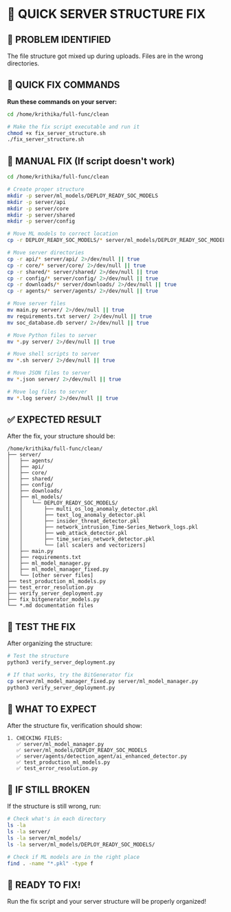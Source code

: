 # 🔧 QUICK SERVER STRUCTURE FIX

## 🚨 **PROBLEM IDENTIFIED**

The file structure got mixed up during uploads. Files are in the wrong directories.

## 🚀 **QUICK FIX COMMANDS**

**Run these commands on your server:**

```bash
cd /home/krithika/full-func/clean

# Make the fix script executable and run it
chmod +x fix_server_structure.sh
./fix_server_structure.sh
```

## 🎯 **MANUAL FIX (If script doesn't work)**

```bash
cd /home/krithika/full-func/clean

# Create proper structure
mkdir -p server/ml_models/DEPLOY_READY_SOC_MODELS
mkdir -p server/api
mkdir -p server/core
mkdir -p server/shared
mkdir -p server/config

# Move ML models to correct location
cp -r DEPLOY_READY_SOC_MODELS/* server/ml_models/DEPLOY_READY_SOC_MODELS/

# Move server directories
cp -r api/* server/api/ 2>/dev/null || true
cp -r core/* server/core/ 2>/dev/null || true
cp -r shared/* server/shared/ 2>/dev/null || true
cp -r config/* server/config/ 2>/dev/null || true
cp -r downloads/* server/downloads/ 2>/dev/null || true
cp -r agents/* server/agents/ 2>/dev/null || true

# Move server files
mv main.py server/ 2>/dev/null || true
mv requirements.txt server/ 2>/dev/null || true
mv soc_database.db server/ 2>/dev/null || true

# Move Python files to server
mv *.py server/ 2>/dev/null || true

# Move shell scripts to server
mv *.sh server/ 2>/dev/null || true

# Move JSON files to server
mv *.json server/ 2>/dev/null || true

# Move log files to server
mv *.log server/ 2>/dev/null || true
```

## ✅ **EXPECTED RESULT**

After the fix, your structure should be:

```
/home/krithika/full-func/clean/
├── server/
│   ├── agents/
│   ├── api/
│   ├── core/
│   ├── shared/
│   ├── config/
│   ├── downloads/
│   ├── ml_models/
│   │   └── DEPLOY_READY_SOC_MODELS/
│   │       ├── multi_os_log_anomaly_detector.pkl
│   │       ├── text_log_anomaly_detector.pkl
│   │       ├── insider_threat_detector.pkl
│   │       ├── network_intrusion_Time-Series_Network_logs.pkl
│   │       ├── web_attack_detector.pkl
│   │       ├── time_series_network_detector.pkl
│   │       └── [all scalers and vectorizers]
│   ├── main.py
│   ├── requirements.txt
│   ├── ml_model_manager.py
│   ├── ml_model_manager_fixed.py
│   └── [other server files]
├── test_production_ml_models.py
├── test_error_resolution.py
├── verify_server_deployment.py
├── fix_bitgenerator_models.py
└── *.md documentation files
```

## 🧪 **TEST THE FIX**

After organizing the structure:

```bash
# Test the structure
python3 verify_server_deployment.py

# If that works, try the BitGenerator fix
cp server/ml_model_manager_fixed.py server/ml_model_manager.py
python3 verify_server_deployment.py
```

## 🎯 **WHAT TO EXPECT**

After the structure fix, verification should show:
```
1. CHECKING FILES:
   ✅ server/ml_model_manager.py
   ✅ server/ml_models/DEPLOY_READY_SOC_MODELS
   ✅ server/agents/detection_agent/ai_enhanced_detector.py
   ✅ test_production_ml_models.py
   ✅ test_error_resolution.py
```

## 🚨 **IF STILL BROKEN**

If the structure is still wrong, run:

```bash
# Check what's in each directory
ls -la
ls -la server/
ls -la server/ml_models/
ls -la server/ml_models/DEPLOY_READY_SOC_MODELS/

# Check if ML models are in the right place
find . -name "*.pkl" -type f
```

## 🎉 **READY TO FIX!**

Run the fix script and your server structure will be properly organized!
